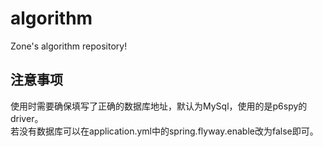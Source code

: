 # algorithm
Zone's algorithm repository!
## 注意事项
使用时需要确保填写了正确的数据库地址，默认为MySql，使用的是p6spy的driver。  
若没有数据库可以在application.yml中的spring.flyway.enable改为false即可。